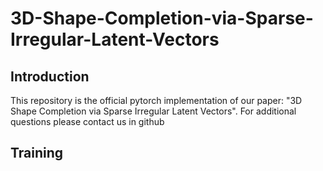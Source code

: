 # 3D-Shape-Completion-via-Sparse-Irregular-Latent-Vectors
## Introduction
This repository is the official pytorch implementation of our paper: "3D Shape Completion via Sparse Irregular Latent Vectors". For additional questions please contact us in github

## Training

